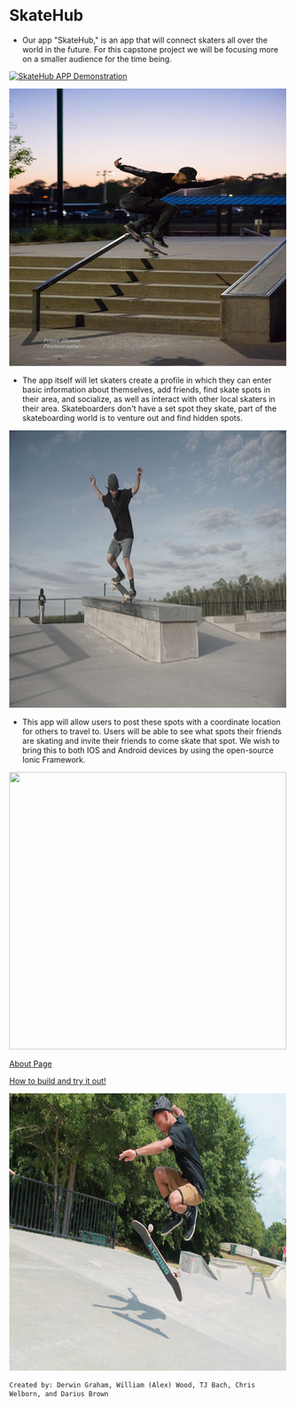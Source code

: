 # SkateHub
* Our app "SkateHub," is an app that will connect skaters all over the world in the future. For this capstone project we will be focusing more on a smaller audience for the time being.

[![SkateHub APP Demonstration](https://image.ibb.co/i5hcwx/Screenshot_20180424_221934_Skate_Hub.jpg)](https://www.youtube.com/watch?v=yc0-_V140U8)


<img src="./siteImages/Attach23632_20180420_204453.jpg" width="500" height="500" />

* The app itself will let skaters create a profile in which they can enter basic information about themselves, add friends, find skate spots in their area, and socialize, as well as interact with other local skaters in their area. Skateboarders don't have a set spot they skate, part of the skateboarding world is to venture out and find hidden spots.

<img src="./siteImages/DSC03544.JPG" width="500" height="500" />

* This app will allow users to post these spots with a coordinate location for others to travel to. Users will be able to see what spots their friends are skating and invite their friends to come skate that spot. We wish to bring this to both IOS and Android devices by using the open-source Ionic Framework.

<img src="./siteImages/IMG_8819.JPG" width="500" height="500" />


[About Page](./about.html)

[How to build and try it out!](./howto/README.md)

<img src="./siteImages/IMG_8826.JPG" width="500" height="500" />

```
Created by: Derwin Graham, William (Alex) Wood, TJ Bach, Chris Welborn, and Darius Brown
```
